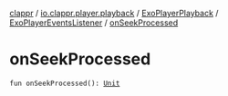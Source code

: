 [clappr](../../../index.md) / [io.clappr.player.playback](../../index.md) / [ExoPlayerPlayback](../index.md) / [ExoPlayerEventsListener](index.md) / [onSeekProcessed](./on-seek-processed.md)

# onSeekProcessed

`fun onSeekProcessed(): `[`Unit`](https://kotlinlang.org/api/latest/jvm/stdlib/kotlin/-unit/index.html)